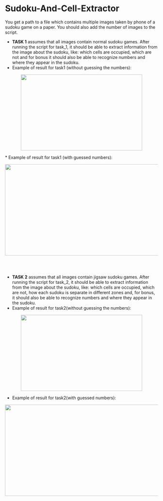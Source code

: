 # Sudoku-And-Cell-Extractor
You get a path to a file which contains multiple images taken by phone of a sudoku game on a paper. You should also add the number of images to the script. 
<br>
*	<b>TASK 1</b> assumes that all images contain normal sudoku games. After running the script for task_1, it should be able to extract information from the image about the sudoku, like: which cells are occupied, which are not and for bonus it should also be able to recognize numbers and where they appear in the sudoku. 
*	Example of result for task1 (without guessing the numbers):
<p align = 'center'>
   <img src = "https://user-images.githubusercontent.com/61795553/144729030-bfe7ea99-7f8a-4ce9-8165-f3954ee4afd4.png" width = '400' height = '250' />
</p>
* Example of result for task1 (with guessed numbers):
<p align = 'center'>
   <img src = "https://user-images.githubusercontent.com/61795553/144729067-cc0e5621-47dd-4290-9455-58543b866580.png" width = '600' height = '300' />
</p>

<br><br>
*	<b>TASK 2</b> assumes that all images contain jigsaw sudoku games. After running the script for task_2, it should be able to extract information from the image about the sudoku, like: which cells are occupied, which are not, how each sudoku is separate in different zones and, for bonus, it should also be able to recognize numbers and where they appear in the sudoku.
*	Example of result for task2(without guessing the numbers):
<p align = 'center'>
  <img src = "https://user-images.githubusercontent.com/61795553/144729040-d2b60aed-4ba3-4d17-bf9c-0149364b277c.png" width = '400' height = '250' />
</p>
 
* Example of result for task2(with guessed numbers):
<p align = 'center'>
  <img src = "https://user-images.githubusercontent.com/61795553/144729074-487be7bc-0267-409b-90d2-8a7ca7e99385.png" width = '600' height = '300' />
</p>
